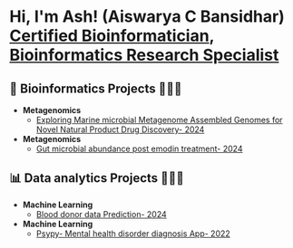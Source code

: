 <h1>Hi, I'm Ash! (Aiswarya C Bansidhar) <br/><a href="https://github.com/CbAsh07">Certified Bioinformatician</a>, <a href="https://www.linkedin.com/in/aiswarya-c-bansidhar-37447a188/">Bioinformatics Research Specialist</a></h1>

<h2>🧬 Bioinformatics Projects 👩🏻‍💻 </h2>

- <b>Metagenomics</b>
  - [Exploring Marine microbial Metagenome Assembled Genomes for Novel Natural Product Drug Discovery- 2024](https://github.com/CbAsh07/Marine_MAGS)
- <b>Metagenomics</b>
  - [Gut microbial abundance post emodin treatment- 2024](https://github.com/CbAsh07/Microbial_abundance)

<h2>📊 Data analytics Projects 👩🏻‍💻 </h2>

- <b>Machine Learning</b>
  - [Blood donor data Prediction- 2024](https://github.com/CbAsh07/Microbial_abundance)
- <b>Machine Learning</b>
  - [Psypy- Mental health disorder diagnosis App- 2022](https://github.com/CbAsh07/PsyPy)


